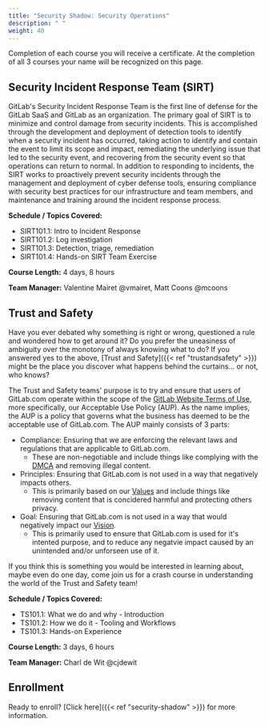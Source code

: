 ```yaml
---
title: "Security Shadow: Security Operations"
description: " "
weight: 40
---
```


Completion of each course you will receive a certificate.  At the completion of all 3 courses your name will be recognized on this page.

## Security Incident Response Team (SIRT)

GitLab's Security Incident Response Team is the first line of defense for the GitLab SaaS and GitLab as an organization. The primary goal of SIRT is to minimize and control damage from security incidents. This is accomplished through the development and deployment of detection tools to identify when a security incident has occurred, taking action to identify and contain the event to limit its scope and impact, remediating the underlying issue that led to the security event, and recovering from the security event so that operations can return to normal. In addition to responding to incidents, the SIRT works to proactively prevent security incidents through the management and deployment of cyber defense tools, ensuring compliance with security best practices for our infrastructure and team members, and maintenance and training around the incident response process.

**Schedule / Topics Covered:**

- SIRT101.1: Intro to Incident Response
- SIRT101.2: Log investigation
- SIRT101.3: Detection, triage, remediation
- SIRT101.4: Hands-on SIRT Team Exercise

**Course Length:**
4 days, 8 hours

**Team Manager:** Valentine Mairet @vmairet, Matt Coons @mcoons

## Trust and Safety

Have you ever debated why something is right or  wrong, questioned a rule and wondered how to get around it?
Do you prefer the uneasiness of ambiguity over the monotony of always knowing what to do?
If you answered yes to the above, [Trust and Safety]({{< ref "trustandsafety" >}}) might be the place you discover what happens behind the curtains… or not, who knows?

The Trust and Safety teams' purpose is to try and ensure that users of GitLab.com operate within the scope of the [GitLab Website Terms of Use](https://about.gitlab.com/terms/#gitlab-com), more specifically, our Acceptable Use Policy (AUP). As the name implies, the AUP is a policy that governs what the business has deemed to be the acceptable use of GitLab.com.
The AUP mainly consists of 3 parts:

- Compliance: Ensuring that we are enforcing the relevant laws and regulations that are applicable to GitLab.com.
  - These are non-negotiable and include things like complying with the [DMCA](/handbook/legal/dmca/) and removing illegal content.
- Principles: Ensuring that GitLab.com is not used in a way that negatively impacts others.
  - This is primarily based on our [Values](/handbook/values/) and include things like removing content that is concidered harmful and protecting others privacy.
- Goal: Ensuring that GitLab.com is not used in a way that would negatively impact our [Vision](/handbook/company/vision/#vision).
  - This is primarily used to ensure that GitLab.com is used for it's intented purpose, and to reduce any negatvie impact caused by an unintended and/or unforseen use of it.

If you think this is something you would be interested in learning about, maybe even do one day, come join us for a crash course in understanding the world of the Trust and Safety team!

**Schedule / Topics Covered:**

- TS101.1: What we do and why - Introduction
- TS101.2: How we do it - Tooling and Workflows
- TS101.3: Hands-on Experience

**Course Length:**
3 days, 6 hours

**Team Manager:** Charl de Wit @cjdewit

## Enrollment

Ready to enroll? [Click here]({{< ref "security-shadow" >}}) for more information.
